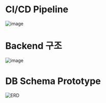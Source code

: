 # CI/CD Pipeline
![image](https://github.com/syh24/interview/assets/64251594/d425ac7c-a94f-4e44-82d4-a006707f8c7d)


# Backend 구조
![image](https://github.com/syh24/interview/assets/64251594/907470a2-ae74-4cb7-b49d-a9281e7f2045)


# DB Schema Prototype
![ERD](https://github.com/syh24/interview/assets/64251594/a189caef-43c1-473f-b250-4da0a1542a5a)
